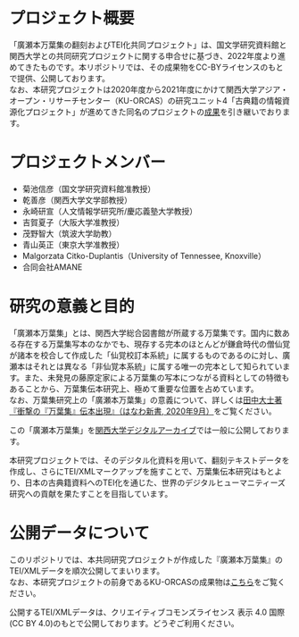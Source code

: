 # プロジェクト概要
「廣瀬本万葉集の翻刻およびTEI化共同プロジェクト」は、国文学研究資料館と関西大学との共同研究プロジェクトに関する申合せに基づき、2022年度より進めてきたものです。本リポジトリでは、その成果物をCC-BYライセンスのもとで提供、公開しております。  
なお、本研究プロジェクトは2020年度から2021年度にかけて関西大学アジア・オープン・リサーチセンター（KU-ORCAS）の研究ユニット4「古典籍の情報資源化プロジェクト」が進めてきた同名のプロジェクトの[成果](https://github.com/KU-ORCAS/manyoshuTEI)を引き継いでおります。


# プロジェクトメンバー
* 菊池信彦（国文学研究資料館准教授）  
* 乾善彦（関西大学文学部教授）  
* 永崎研宣（人文情報学研究所/慶応義塾大学教授）  
* 吉賀夏子（大阪大学准教授）
* 茂野智大（筑波大学助教）
* 青山英正（東京大学准教授）
* Malgorzata Citko-Duplantis（University of Tennessee, Knoxville）
* 合同会社AMANE  


# 研究の意義と目的
「廣瀬本万葉集」とは、関西大学総合図書館が所蔵する万葉集です。国内に数ある存在する万葉集写本のなかでも、現存する完本のほとんどが鎌倉時代の僧仙覚が諸本を校合して作成した「仙覚校訂本系統」に属するものであるのに対し、廣瀬本はそれとは異なる「非仙覚本系統」に属する唯一の完本として知られています。また、未発見の藤原定家による万葉集の写本につながる資料としての特徴もあることから、万葉集伝本研究上、極めて重要な位置を占めています。  
なお、万葉集研究上の「廣瀬本万葉集」の意義について、詳しくは[田中大士著『衝撃の『万葉集』伝本出現』（はなわ新書, 2020年9月）](http://rr2.hanawashobo.co.jp/products/978-4-8273-4085-3)をご覧ください。  

この「廣瀬本万葉集」を[関西大学デジタルアーカイブ](https://www.iiif.ku-orcas.kansai-u.ac.jp/books/210464810#?page=1)では一般に公開しております。  

本研究プロジェクトでは、そのデジタル化資料を用いて、翻刻テキストデータを作成し、さらにTEI/XMLマークアップを施すことで、万葉集伝本研究はもとより、日本の古典籍資料へのTEI化を通じた、世界のデジタルヒューマニティーズ研究への貢献を果たすことを目指しています。  


# 公開データについて
このリポジトリでは、本共同研究プロジェクトが作成した『廣瀬本万葉集』のTEI/XMLデータを順次公開してまいります。  
なお、本研究プロジェクトの前身であるKU-ORCASの成果物は[こちら](https://github.com/KU-ORCAS/manyoshuTEI)をご覧ください。  

公開するTEI/XMLデータは、クリエイティブコモンズライセンス 表示 4.0 国際 (CC BY 4.0)のもとで公開しております。どうぞご利用ください。  
